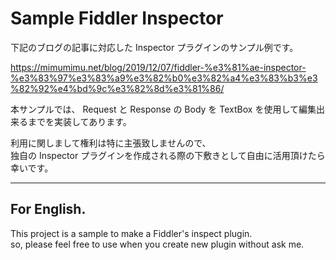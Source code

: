 # Sample Fiddler Inspector

下記のブログの記事に対応した Inspector プラグインのサンプル例です。

https://mimumimu.net/blog/2019/12/07/fiddler-%e3%81%ae-inspector-%e3%83%97%e3%83%a9%e3%82%b0%e3%82%a4%e3%83%b3%e3%82%92%e4%bd%9c%e3%82%8d%e3%81%86/

本サンプルでは、 Request と Response の Body を TextBox を使用して編集出来るまでを実装してあります。

利用に関しまして権利は特に主張致しませんので、<br />独自の Inspector プラグインを作成される際の下敷きとして自由に活用頂けたら幸いです。

---

## For English.

This project is a sample to make a Fiddler's inspect plugin. <br />
so, please feel free to use when you create new plugin without ask me.
